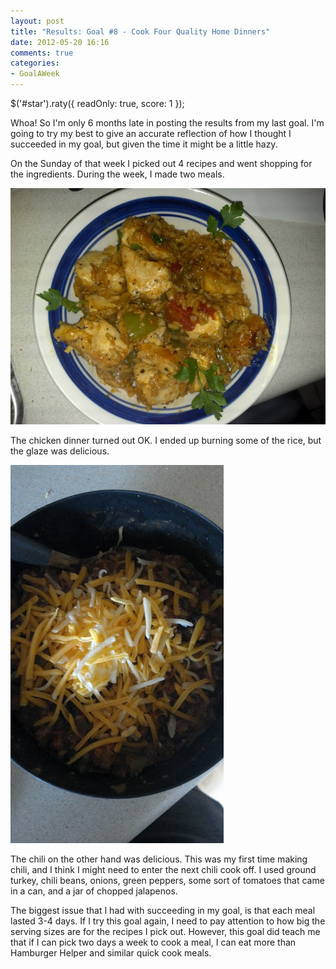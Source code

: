```yaml
---
layout: post
title: "Results: Goal #8 - Cook Four Quality Home Dinners"
date: 2012-05-20 16:16
comments: true
categories:
- GoalAWeek
---
```

$('#star').raty({ readOnly: true, score: 1 });

Whoa! So I'm only 6 months late in posting the results from my last goal. I'm going to try my best to give an accurate reflection of how I thought I succeeded in my goal, but given the time it might be a little hazy.

On the Sunday of that week I picked out 4 recipes and went shopping for the ingredients. During the week, I made two meals.

![](/assets/img/posts/Goal08-Chicken.jpg)

The chicken dinner turned out OK. I ended up burning some of the rice, but the glaze was delicious.

![](/assets/img/posts/Goal08-Chili.jpg)

The chili on the other hand was delicious. This was my first time making chili, and I think I might need to enter the next chili cook off. I used ground turkey, chili beans, onions, green peppers, some sort of tomatoes that came in a can, and a jar of chopped jalapenos.

The biggest issue that I had with succeeding in my goal, is that each meal lasted 3-4 days. If I try this goal again, I need to pay attention to how big the serving sizes are for the recipes I pick out. However, this goal did teach me that if I can pick two days a week to cook a meal, I can eat more than Hamburger Helper and similar quick cook meals.